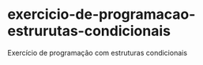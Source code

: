 # exercicio-de-programacao-estrurutas-condicionais
Exercício de programação com estruturas condicionais
